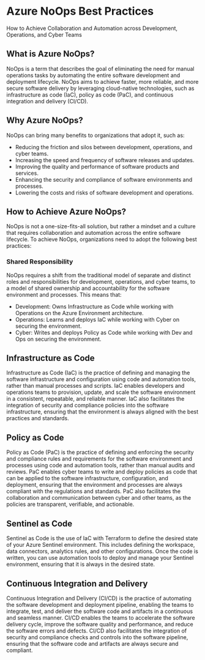# Azure NoOps Best Practices

How to Achieve Collaboration and Automation across Development, Operations, and Cyber Teams

## What is Azure NoOps?

NoOps is a term that describes the goal of eliminating the need for manual operations tasks by automating the entire software development and deployment lifecycle. NoOps aims to achieve faster, more reliable, and more secure software delivery by leveraging cloud-native technologies, such as infrastructure as code (IaC), policy as code (PaC), and continuous integration and delivery (CI/CD).

## Why Azure NoOps?

NoOps can bring many benefits to organizations that adopt it, such as:

- Reducing the friction and silos between development, operations, and cyber teams.
- Increasing the speed and frequency of software releases and updates.
- Improving the quality and performance of software products and services.
- Enhancing the security and compliance of software environments and processes.
- Lowering the costs and risks of software development and operations.

## How to Achieve Azure NoOps?

NoOps is not a one-size-fits-all solution, but rather a mindset and a culture that requires collaboration and automation across the entire software lifecycle. To achieve NoOps, organizations need to adopt the following best practices:

### Shared Responsibility

NoOps requires a shift from the traditional model of separate and distinct roles and responsibilities for development, operations, and cyber teams, to a model of shared ownership and accountability for the software environment and processes. This means that:

- Development: Owns Infrastructure as Code while working with Operations on the Azure Environment architecture.
- Operations: Learns and deploys IaC while working with Cyber on securing the environment.
- Cyber: Writes and deploys Policy as Code while working with Dev and Ops on securing the environment.

## Infrastructure as Code

Infrastructure as Code (IaC) is the practice of defining and managing the software infrastructure and configuration using code and automation tools, rather than manual processes and scripts. IaC enables developers and operations teams to provision, update, and scale the software environment in a consistent, repeatable, and reliable manner. IaC also facilitates the integration of security and compliance policies into the software infrastructure, ensuring that the environment is always aligned with the best practices and standards.

## Policy as Code

Policy as Code (PaC) is the practice of defining and enforcing the security and compliance rules and requirements for the software environment and processes using code and automation tools, rather than manual audits and reviews. PaC enables cyber teams to write and deploy policies as code that can be applied to the software infrastructure, configuration, and deployment, ensuring that the environment and processes are always compliant with the regulations and standards. PaC also facilitates the collaboration and communication between cyber and other teams, as the policies are transparent, verifiable, and actionable.

## Sentinel as Code

Sentinel as Code is the use of IaC with Terraform to define the desired state of your Azure Sentinel environment. This includes defining the workspace, data connectors, analytics rules, and other configurations. Once the code is written, you can use automation tools to deploy and manage your Sentinel environment, ensuring that it is always in the desired state.

## Continuous Integration and Delivery

Continuous Integration and Delivery (CI/CD) is the practice of automating the software development and deployment pipeline, enabling the teams to integrate, test, and deliver the software code and artifacts in a continuous and seamless manner. CI/CD enables the teams to accelerate the software delivery cycle, improve the software quality and performance, and reduce the software errors and defects. CI/CD also facilitates the integration of security and compliance checks and controls into the software pipeline, ensuring that the software code and artifacts are always secure and compliant.

